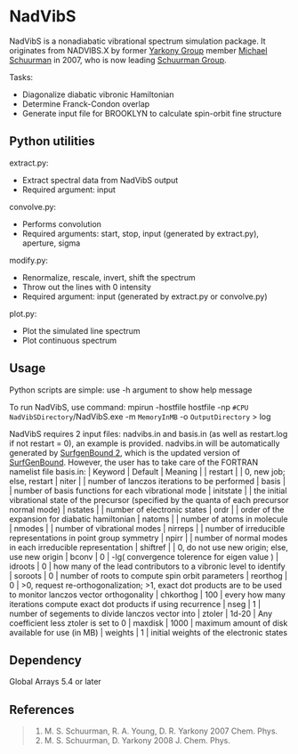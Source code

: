 # NadVibS
NadVibS is a nonadiabatic vibrational spectrum simulation package.
It originates from NADVIBS.X by former [Yarkony Group](https://github.com/yarkonygrp/) member [Michael Schuurman](https://github.com/mschuurman) in 2007, who is now leading [Schuurman Group](https://github.com/schuurman-group).

Tasks:
* Diagonalize diabatic vibronic Hamiltonian
* Determine Franck-Condon overlap
* Generate input file for BROOKLYN to calculate spin-orbit fine structure

## Python utilities

extract.py:
* Extract spectral data from NadVibS output
* Required argument: input

convolve.py:
* Performs convolution
* Required arguments: start, stop, input (generated by extract.py), aperture, sigma

modify.py:
* Renormalize, rescale, invert, shift the spectrum
* Throw out the lines with 0 intensity
* Required argument: input (generated by extract.py or convolve.py)

plot.py:
* Plot the simulated line spectrum
* Plot continuous spectrum

## Usage
Python scripts are simple: use -h argument to show help message

To run NadVibS, use command: mpirun -hostfile hostfile -np `#CPU` `NadVibSDirectory`/NadVibS.exe -m `MemoryInMB` -o `OutputDirectory` > log

NadVibS requires 2 input files: nadvibs.in and basis.in (as well as restart.log if not restart = 0), an example is provided. nadvibs.in will be automatically generated by [SurfgenBound 2](https://github.com/cavanes1/SurfgenBound2), which is the updated version of [SurfGenBound](https://github.com/YifanShenSZ/SurfGenBound). However, the user has to take care of the FORTRAN namelist file basis.in:
| Keyword  | Default | Meaning |
| restart   | | 0, new job; else, restart
| niter     | | number of lanczos iterations to be performed
| basis     | | number of basis functions for each vibrational mode
| initstate | | the initial vibrational state of the precursor (specified by the quanta of each precursor normal mode)
| nstates   | | number of electronic states
| ordr      | | order of the expansion for diabatic hamiltonian
| natoms    | | number of atoms in molecule
| nmodes    | | number of vibrational modes
| nirreps   | | number of irreducible representations in point group symmetry
| npirr     | | number of normal modes in each irreducible representation
| shiftref  | | 0, do not use new origin; else, use new origin
| bconv     | 0 | -lg( convergence tolerence for eigen value )
| idroots   | 0 | how many of the lead contributors to a vibronic level to identify
| soroots   | 0 | number of roots to compute spin orbit parameters
| reorthog  | 0 | >0, request re-orthogonalization; >1, exact dot products are to be used to monitor lanczos vector orthogonality 
| chkorthog | 100 | every how many iterations compute exact dot products if using recurrence
| nseg      | 1 | number of segements to divide lanczos vector into
| ztoler    | 1d-20 | Any coefficient less ztoler is set to 0
| maxdisk   | 1000 | maximum amount of disk available for use (in MB)
| weights   | 1 | initial weights of the electronic states

## Dependency
Global Arrays 5.4 or later

## References
> 1. M. S. Schuurman, R. A. Young, D. R. Yarkony 2007 Chem. Phys.
> 2. M. S. Schuurman, D. Yarkony 2008 J. Chem. Phys.